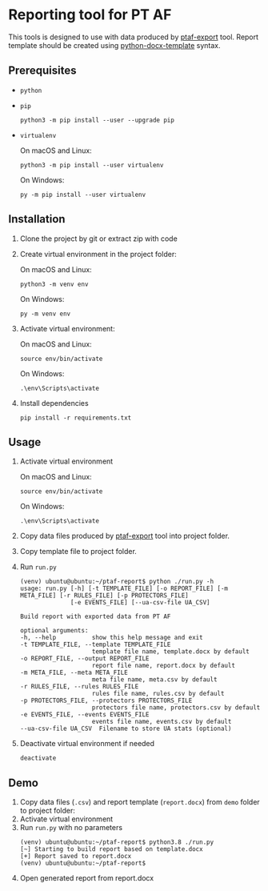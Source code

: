 # Reporting tool for PT AF
This tools is designed to use with data produced by [ptaf-export](https://github.com/b4bay/ptaf-export) tool.
Report template should be created using [python-docx-template](https://docxtpl.readthedocs.io/en/latest/) syntax.

## Prerequisites
+ `python`
+ `pip`

    ```
    python3 -m pip install --user --upgrade pip
    ``` 
+ `virtualenv`

    On macOS and Linux:
    ```
    python3 -m pip install --user virtualenv
    ```
    On Windows:
    ```
    py -m pip install --user virtualenv
    ```
## Installation
1. Clone the project by git or extract zip with code
2. Create virtual environment in the project folder:

    On macOS and Linux:
    
    ```
    python3 -m venv env
    ```
    On Windows:
    ```
    py -m venv env
    ```
3. Activate virtual environment:

    On macOS and Linux:
    ```
    source env/bin/activate
    ```
    On Windows:
    ```
    .\env\Scripts\activate
    ```
4. Install dependencies

    ```
    pip install -r requirements.txt
    ``` 
## Usage
1. Activate virtual environment

    On macOS and Linux:
    ```
    source env/bin/activate
    ```
    On Windows:
    ```
    .\env\Scripts\activate
    ```
2. Copy data files produced by [ptaf-export](https://github.com/b4bay/ptaf-export) tool into project folder.
3. Copy template file to project folder.
4. Run `run.py`

    ```
    (venv) ubuntu@ubuntu:~/ptaf-report$ python ./run.py -h
    usage: run.py [-h] [-t TEMPLATE_FILE] [-o REPORT_FILE] [-m META_FILE] [-r RULES_FILE] [-p PROTECTORS_FILE]
                  [-e EVENTS_FILE] [--ua-csv-file UA_CSV]
    
    Build report with exported data from PT AF
    
    optional arguments:
    -h, --help          show this help message and exit
    -t TEMPLATE_FILE, --template TEMPLATE_FILE
                        template file name, template.docx by default
    -o REPORT_FILE, --output REPORT_FILE
                        report file name, report.docx by default
    -m META_FILE, --meta META_FILE
                        meta file name, meta.csv by default
    -r RULES_FILE, --rules RULES_FILE
                        rules file name, rules.csv by default
    -p PROTECTORS_FILE, --protectors PROTECTORS_FILE
                        protectors file name, protectors.csv by default
    -e EVENTS_FILE, --events EVENTS_FILE
                        events file name, events.csv by default
    --ua-csv-file UA_CSV  Filename to store UA stats (optional)
    ```

5. Deactivate virtual environment if needed

    ```
    deactivate
    ```

## Demo
1. Copy data files (`.csv`) and report template (`report.docx`) from `demo` folder to project folder:
2. Activate virtual environment
3. Run `run.py` with no parameters
    ```
    (venv) ubuntu@ubuntu:~/ptaf-report$ python3.8 ./run.py 
    [~] Starting to build report based on template.docx
    [+] Report saved to report.docx
    (venv) ubuntu@ubuntu:~/ptaf-report$ 
    ```
4. Open generated report from report.docx